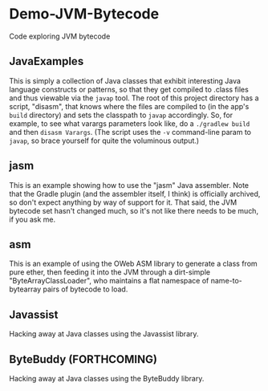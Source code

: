 # Demo-JVM-Bytecode
Code exploring JVM bytecode

## JavaExamples
This is simply a collection of Java classes that exhibit interesting Java language constructs or patterns, so that they get compiled to .class files and thus viewable via the `javap` tool. The root of this project directory has a script, "disasm", that knows where the files are compiled to (in the app's `build` directory) and sets the classpath to `javap` accordingly. So, for example, to see what varargs parameters look like, do a `./gradlew build` and then `disasm Varargs`. (The script uses the `-v` command-line param to `javap`, so brace yourself for quite the voluminous output.)

## jasm
This is an example showing how to use the "jasm" Java assembler. Note that the Gradle plugin (and the assembler itself, I think) is officially archived, so don't expect anything by way of support for it. That said, the JVM bytecode set hasn't changed much, so it's not like there needs to be much, if you ask me.

## asm
This is an example of using the OWeb ASM library to generate a class from pure ether, then feeding it into the JVM through a dirt-simple "ByteArrayClassLoader", who maintains a flat namespace of name-to-bytearray pairs of bytecode to load.

## Javassist
Hacking away at Java classes using the Javassist library.

## ByteBuddy (FORTHCOMING)
Hacking away at Java classes using the ByteBuddy library.
